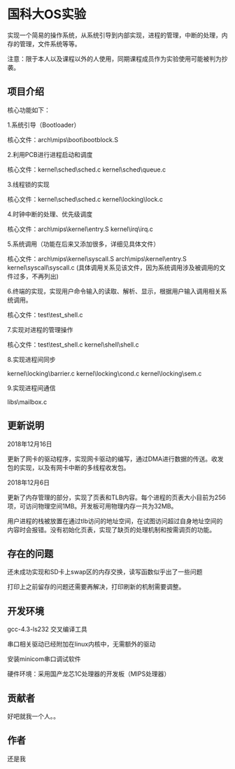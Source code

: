 国科大OS实验
====
实现一个简易的操作系统，从系统引导到内部实现，进程的管理，中断的处理，内存的管理，文件系统等等。

注意：限于本人以及课程以外的人使用，同期课程成员作为实验使用可能被判为抄袭。

项目介绍
---

核心功能如下：

1.系统引导（Bootloader）

核心文件：arch\mips\boot\bootblock.S

2.利用PCB进行进程启动和调度

核心文件：kernel\sched\sched.c kernel\sched\queue.c

3.线程锁的实现

核心文件：kernel\sched\sched.c kernel\locking\lock.c

4.时钟中断的处理、优先级调度

核心文件：arch\mips\kernel\entry.S kernel\irq\irq.c

5.系统调用（功能在后来又添加很多，详细见具体文件）

核心文件：arch\mips\kernel\syscall.S arch\mips\kernel\entry.S kernel\syscall\syscall.c (具体调用关系见该文件，因为系统调用涉及被调用的文件过多，不再列出)

6.终端的实现，实现用户命令输入的读取、解析、显示，根据用户输入调用相关系统调用。

核心文件：test\test_shell.c

7.实现对进程的管理操作

核心文件：test\test_shell.c kernel\shell\shell.c

8.实现进程间同步

kernel\locking\barrier.c kernel\locking\cond.c kernel\locking\sem.c

9.实现进程间通信

libs\mailbox.c


更新说明
---
2018年12月16日

更新了网卡的驱动程序，实现网卡驱动的编写，通过DMA进行数据的传送。收发包的实现，以及有网卡中断的多线程收发包。

2018年12月6日

更新了内存管理的部分，实现了页表和TLB内容。每个进程的页表大小目前为256项，可访问物理空间1MB。开发板可用物理内存一共为32MB。

用户进程的栈被放置在通过tlb访问的地址空间，在试图访问超过自身地址空间的内容时会报错。没有初始化页表，实现了缺页的处理机制和按需调页的功能。

存在的问题
---
还未成功实现和SD卡上swap区的内存交换，读写函数似乎出了一些问题

打印上之前留存的问题还需要再解决，打印刷新的机制需要调整。

开发环境
---
gcc-4.3-ls232 交叉编译工具

串口相关驱动已经附加在linux内核中，无需额外的驱动

安装minicom串口调试软件

硬件环境：采用国产龙芯1C处理器的开发板（MIPS处理器）

贡献者
---
好吧就我一个人。。

作者
---
还是我


